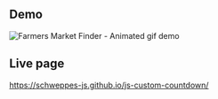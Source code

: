 ## Demo

![Farmers Market Finder - Animated gif demo](demo/demo.gif)

## Live page

https://schweppes-js.github.io/js-custom-countdown/
